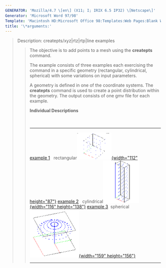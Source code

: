 ```yaml
---
GENERATOR: 'Mozilla/4.7 \[en\] (X11; I; IRIX 6.5 IP32) \[Netscape\]'
Generator: 'Microsoft Word 97/98'
Template: 'Macintosh HD:Microsoft Office 98:Templates:Web Pages:Blank Web Page'
title: '\*arguments:'
---
```


> Description: createpts/xyz|rtz|rtp|line examples
>
> > The objective is to add points to a mesh using the **createpts**
> > command.
> >
> > The example consists of three examples each exercising the command
> > in a specific geometry (rectangular, cylindrical, spherical) with
> > some variations on input parameters.
> >
> > A geometry is defined in one of the coordinate systems. The
> > **createpts** command is used to create a point distribution within
> > the geometry. The output consists of one gmv file for each example.
> >
> > **Individual Descriptions**\
> >  \
> >  
> >
> >   ------------------------------------------------------------------------------------------------------------------- -------------------------------------------------------------------------------------------------------------------- ------------------------------------------------------------------------
> >   [example 1](description1.html)   rectangular[![](image/image1tn.gif){width="112" height="87"}](description1.html)   [example 2](description2.html)   cylindrical[![](image/image2tn.gif){width="116" height="138"}](description2.html)   [example 3](description3.html)  spherical\
> >                                                                                                                                                                                                                                            [![](image/image3tn.gif){width="159" height="156"}](description3.html)
> >   ------------------------------------------------------------------------------------------------------------------- -------------------------------------------------------------------------------------------------------------------- ------------------------------------------------------------------------
> >
